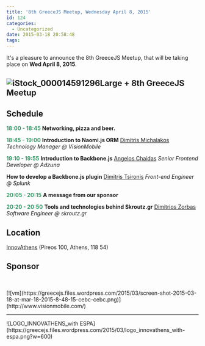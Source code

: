 ```yaml
---
title: '8th GreeceJS Meetup, Wednesday April 8, 2015'
id: 124
categories:
  - Uncategorized
date: 2015-03-18 20:58:48
tags:
---
```


It's a pleasure to announce the 8th GreeceJS Meetup, that will be taking place on **Wed April 8, 2015**.

## ![iStock_000014591296Large + 8th GreeceJS Meetup](https://greecejs.files.wordpress.com/2015/03/istock_000014591296large-8th-greecejs-meetup.jpg?w=660)

## Schedule

**<span style="color:#339966;">18:00 - 18:45</span>**
**Networking, pizza and beer.**

<span style="color:#339966;">**18:45 - 19:00**</span>
**Introduction to Naomi.js ORM**
[Dimitris Michalakos](https://www.linkedin.com/in/dmichalakos)
_Technology Manager @ VisionMobile_

<span style="color:#339966;">**19:10 - 19:55**</span>
**Introduction to Backbone.js**
[Angelos Chaidas](https://www.linkedin.com/in/chaidas)
_Senior Frontend Developer @ Adzuna_

**How to develop a Backbone.js plugin**
[Dimitris Tsironis](https://www.linkedin.com/in/tsironis)
_Front-end Engineer @ Splunk_

<span style="color:#339966;">**20:05 - 20:15**</span>
**A message from our sponsor**

<span style="color:#339966;">**20:20 - 20:50**</span>
**Tools and technologies behind Skroutz.gr**
[Dimitrios Zorbas](https://www.linkedin.com/profile/view?id=151524172&amp;authType=NAME_SEARCH&amp;authToken=QNbt&amp;locale=en_US&amp;srchid=41089431426704342156&amp;srchindex=1&amp;srchtotal=4&amp;trk=vsrp_people_res_name&amp;trkInfo=VSRPsearchId%3A41089431426704342156%2CVSRPtargetId%3A151524172%2CVSRPcmpt%3Aprimary%2CVSRPnm%3A)
_Software Engineer @ skroutz.gr_

## Location

[InnovAthens](http://www.innovathens.gr/) (Pireos 100, Athens, 118 54)

## Sponsor

&nbsp;
<div>[![vm](https://greecejs.files.wordpress.com/2015/03/screen-shot-2015-03-18-at-mar-18-2015-8-48-15-cebc-cebc.png)](http://www.visionmobile.com/)</div>

* * *

<div>![LOGO_INNOVATHENS_with ESPA](https://greecejs.files.wordpress.com/2015/03/logo_innovathens_with-espa.png?w=600)</div>